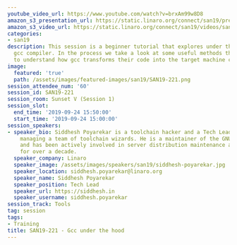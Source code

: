 ```yaml
---
youtube_video_url: https://www.youtube.com/watch?v=brxAm99w8D8
amazon_s3_presentation_url: https://static.linaro.org/connect/san19/presentations/san19-221.pdf
amazon_s3_video_url: https://static.linaro.org/connect/san19/videos/san19-221.mp4
categories:
- san19
description: This session is a beginner tutorial that explores under the hood of the
  gcc compiler. In the process we take a look at some useful methods that allow developers
  to understand how gcc transforms their code into the target machine code.
image:
  featured: 'true'
  path: /assets/images/featured-images/san19/SAN19-221.png
session_attendee_num: '60'
session_id: SAN19-221
session_room: Sunset V (Session 1)
session_slot:
  end_time: '2019-09-24 15:50:00'
  start_time: '2019-09-24 15:00:00'
session_speakers:
- speaker_bio: Siddhesh Poyarekar is a toolchain hacker and a Tech Lead at Linaro,
    managing a team of toolchain wizards. He is a maintainer of the GNU C Library
    and has been actively involved in server distribution maintenance and performance
    for over a decade.
  speaker_company: Linaro
  speaker_image: /assets/images/speakers/san19/siddhesh-poyarekar.jpg
  speaker_location: siddhesh.poyarekar@linaro.org
  speaker_name: Siddhesh Poyarekar
  speaker_position: Tech Lead
  speaker_url: https://siddhesh.in
  speaker_username: siddhesh.poyarekar
session_track: Tools
tag: session
tags:
- Training
title: SAN19-221 - Gcc under the hood
---
```

